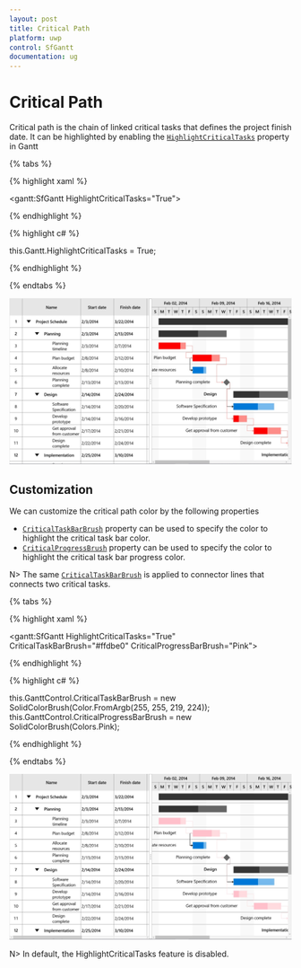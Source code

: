 ```yaml
---
layout: post
title: Critical Path
platform: uwp
control: SfGantt
documentation: ug
---
```


# Critical Path

Critical path is the chain of linked critical tasks that defines the project finish date. It can be highlighted by enabling the [`HighlightCriticalTasks`](https://help.syncfusion.com/cr/cref_files/uwp/Syncfusion.SfGantt.UWP~Syncfusion.UI.Xaml.Gantt.SfGantt~HighlightCriticalTasksProperty.html) property in Gantt

{% tabs %}

{% highlight xaml %}

<gantt:SfGantt HighlightCriticalTasks="True">

{% endhighlight %}

{% highlight c# %}

this.Gantt.HighlightCriticalTasks = True;

{% endhighlight %}

{% endtabs %}

![](CriticalPath_images/CriticalPathDefault.jpg)

## Customization

We can customize the critical path color by the following properties

* [`CriticalTaskBarBrush`](https://help.syncfusion.com/cr/cref_files/uwp/Syncfusion.SfGantt.UWP~Syncfusion.UI.Xaml.Gantt.SfGantt~CriticalTaskBarBrushProperty.html) property can be used to specify the color to highlight the critical task bar color.
* [`CriticalProgressBrush`](https://help.syncfusion.com/cr/cref_files/uwp/Syncfusion.SfGantt.UWP~Syncfusion.UI.Xaml.Gantt.SfGantt~CriticalProgressBarBrushProperty.html) property can be used to specify the color to highlight the critical task bar progress color.

N> The same [`CriticalTaskBarBrush`](https://help.syncfusion.com/cr/cref_files/uwp/Syncfusion.SfGantt.UWP~Syncfusion.UI.Xaml.Gantt.SfGantt~CriticalTaskBarBrushProperty.html) is applied to connector lines that connects two critical tasks.

{% tabs %}

{% highlight xaml %}

<gantt:SfGantt HighlightCriticalTasks="True" CriticalTaskBarBrush="#ffdbe0" CriticalProgressBarBrush="Pink">

{% endhighlight %}

{% highlight c# %}

this.GanttControl.CriticalTaskBarBrush = new SolidColorBrush(Color.FromArgb(255, 255, 219, 224));
this.GanttControl.CriticalProgressBarBrush = new SolidColorBrush(Colors.Pink);

{% endhighlight %}

{% endtabs %}

![](CriticalPath_images/CriticalPathCustomization.jpg)

N> In default, the HighlightCriticalTasks feature is disabled.